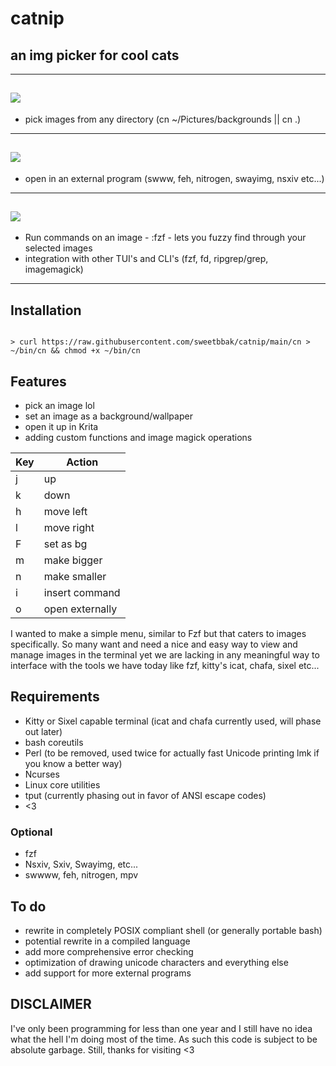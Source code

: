 # catnip

## an img picker for cool cats

---

## ![](images/out-opt.gif)

- pick images from any directory (cn ~/Pictures/backgrounds || cn .)

---

## ![](images/out1-opt.gif)

- open in an external program (swww, feh, nitrogen, swayimg, nsxiv etc...)

---

## ![](images/out2-opt.gif)

- Run commands on an image - :fzf - lets you fuzzy find through your selected images
- integration with other TUI's and CLI's (fzf, fd, ripgrep/grep, imagemagick)

---

## Installation

```

> curl https://raw.githubusercontent.com/sweetbbak/catnip/main/cn > ~/bin/cn && chmod +x ~/bin/cn

```

## Features

- pick an image lol
- set an image as a background/wallpaper
- open it up in Krita
- adding custom functions and image magick operations

| Key | Action          |
| --- | --------------- |
| j   | up              |
| k   | down            |
| h   | move left       |
| l   | move right      |
| F   | set as bg       |
| m   | make bigger     |
| n   | make smaller    |
| i   | insert command  |
| o   | open externally |

I wanted to make a simple menu, similar to Fzf but that caters to images specifically.
So many want and need a nice and easy way to view and manage images in the terminal
yet we are lacking in any meaningful way to interface with the tools we have today
like fzf, kitty's icat, chafa, sixel etc...

## Requirements

- Kitty or Sixel capable terminal (icat and chafa currently used, will phase out later)
- bash coreutils
- Perl (to be removed, used twice for actually fast Unicode printing lmk if you know a better way)
- Ncurses
- Linux core utilities
- tput (currently phasing out in favor of ANSI escape codes)
- <3

### Optional

- fzf
- Nsxiv, Sxiv, Swayimg, etc...
- swwww, feh, nitrogen, mpv

## To do

- rewrite in completely POSIX compliant shell (or generally portable bash)
- potential rewrite in a compiled language
- add more comprehensive error checking
- optimization of drawing unicode characters and everything else
- add support for more external programs

## DISCLAIMER

I've only been programming for less than one year and I still have no idea what the hell
I'm doing most of the time. As such this code is subject to be absolute garbage. Still,
thanks for visiting <3
